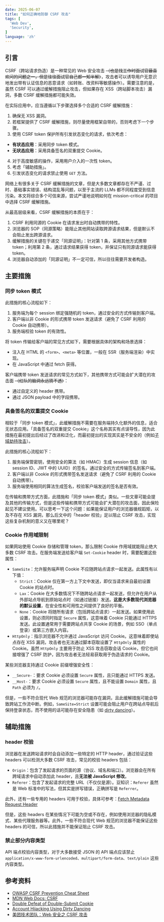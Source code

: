 ```yaml
---
date: 2025-06-07
title: "如何正确地防御 CSRF 攻击"
tags: [
  'Web Dev',
  'Security',
]
language: 'zh'
---
```


## 引言

CSRF（跨站请求伪造）是一种常见的 Web 安全攻击 ~~（也是找工作时面试官最喜欢问的问题之一，但是往往面试官自己都一知半解）~~，攻击者可以诱导用户无意识地发出带有认证信息的恶意请求（如转账、改资料等敏感操作）。需要注意的是，虽然 CSRF 可以通过缓解措施阻止攻击，但如果存在 XSS（跨站脚本攻击）漏洞，多数 CSRF 缓解措施都可能失效。

在实际应用中，应当遵循以下步骤选择多个合适的 CSRF 缓解措施：

1. 确保无 XSS 漏洞。
2. 若框架提供了 CSRF 缓解措施，则尽量使用框架自带的，否则考虑下一个步骤。
3. 使用 CSRF token 保护所有引发状态变化的请求，依次考虑：
  - **有状态应用**：采用同步 token 模式。
  - **无状态应用**：采用具备签名的双重提交 Cookie。
4. 对于高度敏感的操作，采用用户介入的一次性 token。
5. 考虑「辅助措施」。
6. 引发状态变化的请求禁止使用 `GET` 方法。

网络上有很多关于 CSRF 缓解措施的文章，但是大多数文章都存在不严谨、过时、基础事实错误、结构混乱等问题，以至于主流的 LLMs 都不同程度受到信息污染。本文将综合多个可信来源，尝试严谨地说明如何在 mission-critical 的项目中选择 CSRF 缓解措施。

从最高层级来看，CSRF 缓解措施的本质在于：

1. CSRF 利用同源的 Cookie 在请求发出时自动携带的特性。
2. 浏览器的 SOP（同源策略）能阻止其他网站读取跨源请求结果，但是默认不会阻止发出跨源请求。
3. 缓解措施的关键在于递交「同源证明」：针对第 1 条，采用其他方式携带 token；利用第 2 条，通过请求结果获得 token，并保证只有同源请求能获得 token。
4. 浏览器自动添加的「同源证明」不一定可信，所以往往需要开发者构造。

## 主要措施

### 同步 token 模式

此措施的核心流程如下：

1. 服务端为每个 session 绑定强随机的 token，通过安全的方式传输到客户端。
2. 客户端以非 Cookie 的形式携带 token 发送请求（避免了 CSRF 利用的 Cookie 自动携带）。
3. 服务端校验 token 的有效性。

将 token 传输给客户端的常见方式如下，需要根据具体的架构和场景选择：

- 注入在 HTML 的 `<form>`、`<meta>` 等位置，一般在 SSR（服务端渲染）中实现。
- 在 JavaScript 中通过 fetch 获得。

客户端携带 token 发送请求的常见方式如下，其他携带方式可能会扩大潜在的攻击面 ~~（红队的脑洞永远猜不透）~~：

- 通过自定义的 header 携带。
- 通过 JSON payload 中的字段携带。

### 具备签名的双重提交 Cookie

相较于「同步 token 模式」，此缓解措施不需要在服务端持久化额外的信息，适合无状态应用。「具备签名的双重提交 Cookie」这个名称其实有点误导性，因为此措施在最初提出后经过了改进和泛化，而最初提出的实现其实是不安全的（例如[子域劫持攻击](https://owasp.org/www-chapter-london/assets/slides/David_Johansson-Double_Defeat_of_Double-Submit_Cookie.pdf)）。

此措施的核心流程如下：

1. 服务端保管密钥，使用安全的算法（如 HMAC）生成 session 信息（如 session ID、JWT 中的 UUID）的签名，通过安全的方式传输签名到客户端。
2. 客户端以非 Cookie 的形式携带签名发送请求（避免了 CSRF 利用的 Cookie 自动携带）。
3. 服务端使用相同的算法生成签名，校验客户端发送的签名是否有效。

在传输和携带方式方面，此措施和「同步 token 模式」类似。一些文章可能会提及其他的传输方式，但是这些传输和携带方式可能会扩大潜在的攻击面，因此保险起见不建议使用。可以思考一下这个问题：如果能保证用户的浏览器循规蹈矩，以及不存在 XSS 漏洞，那么后文中的「header 校验」足以阻止 CSRF 攻击，实现这些复杂机制的意义又在哪里呢？

### Cookie 作用域限制

如果网站使用 Cookie 存储和管理 token，那么限制 Cookie 作用域就能阻止绝大多数 CSRF 攻击。在服务端发送给客户端 `Set-Cookie` header 时，需要配置这些属性：

- `SameSite`：允许服务端声明 Cookie 不应随跨站点请求一起发送。此属性有以下值：
  - `Strict`：Cookie 仅在第一方上下文中发送，即仅当请求来自最初设置 Cookie 的站点时。
  - `Lax`：Cookie 在大多数情况下不随跨站点请求一起发送，但允许在用户从外部站点导航到原始站点时（如通过链接）发送。**这是大多数现代浏览器的默认设置**，在安全性和可用性之间提供了良好的平衡。
  - `None`：Cookie 将随所有请求（包括跨站点请求）一起发送。如果使用此设置，则必须同时指定 `Secure` 属性，这意味着 Cookie 只能通过 HTTPS 发送。此设置通常用于需要跨站点共享 Cookie 的场景，例如 SSO（单点登录）或第三方嵌入内容。
- `HttpOnly`：指示浏览器不允许通过 JavaScript 访问 Cookie。这意味着即使站点存在 XSS 漏洞，攻击者也无法通过脚本窃取设置了 `HttpOnly` 属性的 Cookie。虽然 `HttpOnly` 主要用于防止 XSS 攻击窃取会话 Cookie，但它也间接增强了 CSRF 防护，因为攻击者无法轻易获取用于伪造请求的 Cookie。

某些浏览器支持通过 Cookie 前缀增强安全性：

- `__Secure-`：要求 Cookie 必须设置 `Secure` 属性，且只能通过 HTTPS 发送。
- `__Host-`：要求 Cookie 必须设置 `Secure` 属性，且不能设置 `Domain` 属性，且 `Path` 必须为 `/`。

但是，一些不符合现代 Web 规范的浏览器可能存在漏洞，且此缓解措施可能会导致跨站工作流中断。例如，`SameSite=Strict` 设置可能会阻止用户在跨站点导航后保持登录状态，而不使用的话可能存在安全隐患（如 [dirty dancing](https://labs.detectify.com/writeups/account-hijacking-using-dirty-dancing-in-sign-in-oauth-flows)）。

## 辅助措施

### header 校验

浏览器在发送跨站请求时会自动添加一些特定的 HTTP header，通过验证这些 headers 可以检测大多数 CSRF 攻击，常见的校验 headers 包括：

- `Origin`：包含了发起请求的页面的源（协议、域名和端口）。浏览器会在所有跨域请求中自动添加此 header，且**无法被 JavaScript 修改**。
- `Referer`：包含了发起请求的完整 URL（不仅仅是源）。豆知识：`Referer` 虽然是 Web 标准中的写法，但其实是拼写错误，正确拼写是 `Referrer`。

此外，还有一些专用的 headers 可用于校验，具体可参考：[Fetch Metadata Request Header](https://developer.mozilla.org/zh-CN/docs/Glossary/Fetch_metadata_request_header)

但是，这些 headers 在某些情况下可能为空或不存在，例如使用浏览器的隐私模式、某些代理服务器等。此外，一些不符合现代 Web 规范的浏览器不能保证这些 headers 的可信，所以此措施并不能保证阻止 CSRF 攻击。

### 禁止部分内容类型

API 端点校验内容类型，对于大多数接受 JSON 的 API 端点应该禁止 `application/x-www-form-urlencoded`、`multipart/form-data`、`text/plain` 这些内容类型。

## 参考资料

- [OWASP CSRF Prevention Cheat Sheet](https://cheatsheetseries.owasp.org/cheatsheets/Cross-Site_Request_Forgery_Prevention_Cheat_Sheet.html#token-based-mitigation)
- [MDN Web Docs: CSRF](https://developer.mozilla.org/en-US/docs/Web/Security/Attacks/CSRF)
- [Double Defeat of Double-Submit Cookie](https://owasp.org/www-chapter-london/assets/slides/David_Johansson-Double_Defeat_of_Double-Submit_Cookie.pdf)
- [Account Hijacking Using Dirty Dancing](https://labs.detectify.com/writeups/account-hijacking-using-dirty-dancing-in-sign-in-oauth-flows/)
- [美团技术团队：Web 安全之 CSRF 攻击](https://tech.meituan.com/2018/10/11/fe-security-csrf.html)